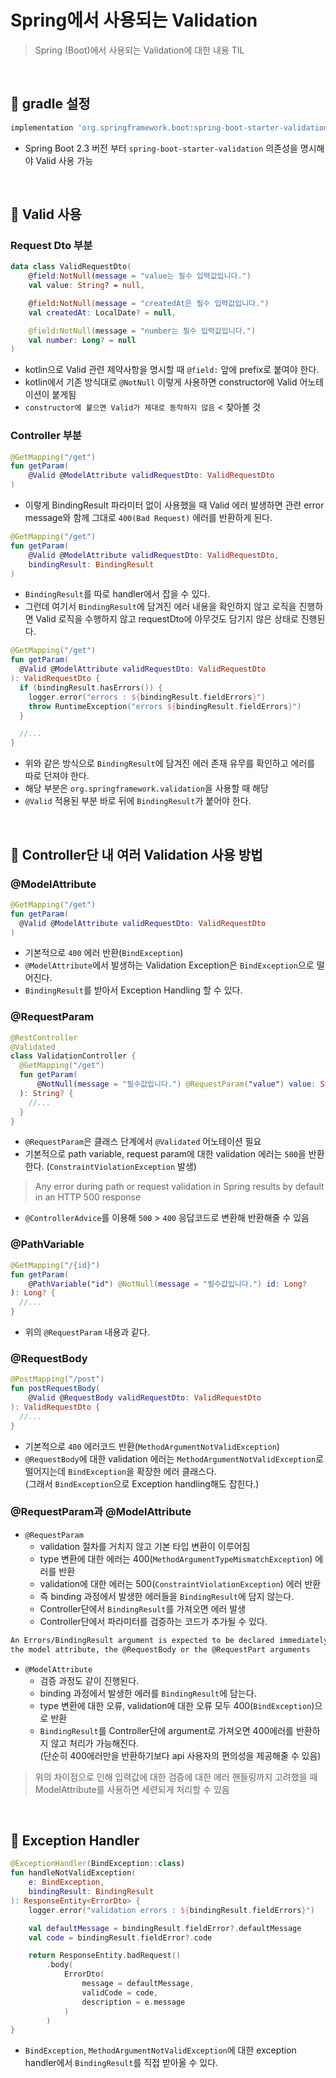 # Spring에서 사용되는 Validation

> Spring (Boot)에서 사용되는 Validation에 대한 내용 TIL

<br>

## :pushpin: gradle 설정

```gradle
implementation 'org.springframework.boot:spring-boot-starter-validation'
```
- Spring Boot 2.3 버전 부터 `spring-boot-starter-validation` 의존성을 명시해야 Valid 사용 가능

<br>

## :pushpin: Valid 사용

### Request Dto 부분

```kotlin
data class ValidRequestDto(
    @field:NotNull(message = "value는 필수 입력값입니다.")
    val value: String? = null,

    @field:NotNull(message = "createdAt은 필수 입력값입니다.")
    val createdAt: LocalDate? = null,

    @field:NotNull(message = "number는 필수 입력값입니다.")
    val number: Long? = null
)
```
- kotlin으로 Valid 관련 제약사항을 명시할 때 `@field:` 앞에 prefix로 붙여야 한다.
- kotlin에서 기존 방식대로 `@NotNull` 이렇게 사용하면 constructor에 Valid 어노테이션이 붙게됨
- `constructor에 붙으면 Valid가 제대로 동작하지 않음` < 찾아볼 것

### Controller 부분

```kotlin
@GetMapping("/get")
fun getParam(
    @Valid @ModelAttribute validRequestDto: ValidRequestDto
)
```
- 이렇게 BindingResult 파라미터 없이 사용했을 때 Valid 에러 발생하면 관련 error message와 함께 그대로 `400(Bad Request)` 에러를 반환하게 된다.

```kotlin
@GetMapping("/get")
fun getParam(
    @Valid @ModelAttribute validRequestDto: ValidRequestDto,
    bindingResult: BindingResult
)
```
- `BindingResult`를 따로 handler에서 잡을 수 있다.
- 그런데 여기서 `BindingResult`에 담겨진 에러 내용을 확인하지 않고 로직을 진행하면 Valid 로직을 수행하지 않고 requestDto에 아무것도 담기지 않은 상태로 진행된다.

```kotlin
@GetMapping("/get")
fun getParam(
  @Valid @ModelAttribute validRequestDto: ValidRequestDto
): ValidRequestDto {
  if (bindingResult.hasErrors()) {
    logger.error("errors : ${bindingResult.fieldErrors}")
    throw RuntimeException("errors ${bindingResult.fieldErrors}")
  }

  //...
}
```
- 위와 같은 방식으로 `BindingResult`에 담겨진 에러 존재 유무를 확인하고 에러를 따로 던져야 한다.
- 해당 부분은 `org.springframework.validation`을 사용할 때 해당
- `@Valid` 적용된 부분 바로 뒤에 `BindingResult`가 붙어야 한다.

<br>

## :pushpin: Controller단 내 여러 Validation 사용 방법

### @ModelAttribute

```kotlin
@GetMapping("/get")
fun getParam(
  @Valid @ModelAttribute validRequestDto: ValidRequestDto
)
```
- 기본적으로 `400` 에러 반환(`BindException`)
- `@ModelAttribute`에서 발생하는 Validation Exception은 `BindException`으로 떨어진다.
- `BindingResult`를 받아서 Exception Handling 할 수 있다.

### @RequestParam
```kotlin
@RestController
@Validated
class ValidationController {
  @GetMapping("/get")
  fun getParam(
      @NotNull(message = "필수값입니다.") @RequestParam("value") value: String?
  ): String? {
    //...
  }
}
```
- `@RequestParam`은 클래스 단계에서 `@Validated` 어노테이션 필요
- 기본적으로 path variable, request param에 대한 validation 에러는 `500`을 반환한다. (`ConstraintViolationException` 발생)
> Any error during path or request validation in Spring results by default in an HTTP 500 response
- `@ControllerAdvice`를 이용해 `500` > `400` 응답코드로 변환해 반환해줄 수 있음

### @PathVariable
```kotlin
@GetMapping("/{id}")
fun getParam(
    @PathVariable("id") @NotNull(message = "필수값입니다.") id: Long?
): Long? {
  //...
}
```
- 위의 `@RequestParam` 내용과 같다.

### @RequestBody
```kotlin
@PostMapping("/post")
fun postRequestBody(
    @Valid @RequestBody validRequestDto: ValidRequestDto
): ValidRequestDto {
  //...
}
```
- 기본적으로 `400` 에러코드 반환(`MethodArgumentNotValidException`)
- `@RequestBody`에 대한 validation 에러는 `MethodArgumentNotValidException`로 떨어지는데 `BindException`을 확장한 에러 클래스다.  
(그래서 `BindException`으로 Exception handling해도 잡힌다.)

### @RequestParam과 @ModelAttribute

- `@RequestParam`
  - validation 절차를 거치지 않고 기본 타입 변환이 이루어짐
  - type 변환에 대한 에러는 400(`MethodArgumentTypeMismatchException`) 에러를 반환
  - validation에 대한 에러는 500(`ConstraintViolationException`) 에러 반환
  - 즉 binding 과정에서 발생한 에러들을 `BindingResult`에 담지 않는다.
  - Controller단에서 `BindingResult`를 가져오면 에러 발생
  - Controller단에서 파라미터를 검증하는 코드가 추가될 수 있다.
```bash
An Errors/BindingResult argument is expected to be declared immediately after  
the model attribute, the @RequestBody or the @RequestPart arguments
```

- `@ModelAttribute`
  - 검증 과정도 같이 진행된다.
  - binding 과정에서 발생한 에러를 `BindingResult`에 담는다.
  - type 변환에 대한 오류, validation에 대한 오류 모두 400(`BindException`)으로 반환
  - `BindingResult`를 Controller단에 argument로 가져오면 400에러를 반환하지 않고 처리가 가능해진다.  
  (단순히 400에러만을 반환하기보다 api 사용자의 편의성을 제공해줄 수 있음)

> 위의 차이점으로 인해 입력값에 대한 검증에 대한 에러 핸들링까지 고려했을 때 ModelAttribute를 사용하면 세련되게 처리할 수 있음

<br>

## :pushpin: Exception Handler

```kotlin
@ExceptionHandler(BindException::class)
fun handleNotValidException(
    e: BindException,
    bindingResult: BindingResult
): ResponseEntity<ErrorDto> {
    logger.error("validation errors : ${bindingResult.fieldErrors}")

    val defaultMessage = bindingResult.fieldError?.defaultMessage
    val code = bindingResult.fieldError?.code

    return ResponseEntity.badRequest()
        .body(
            ErrorDto(
                message = defaultMessage,
                validCode = code,
                description = e.message
            )
        )
}
```
- `BindException`, `MethodArgumentNotValidException`에 대한 exception handler에서 `BindingResult`를 직접 받아올 수 있다.